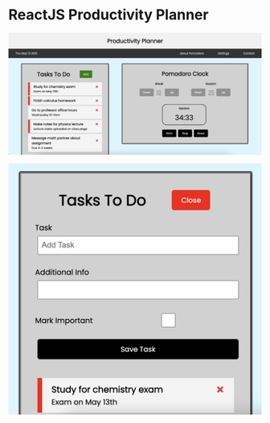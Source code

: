 # ReactJS Productivity Planner

![alt text](https://github.com/JesseFrancispillai/react-productivity-planner/blob/master/ScreenshotMainPage.png?raw=true)

![alt text](https://github.com/JesseFrancispillai/react-productivity-planner/blob/master/ScreenshotTaskForm.png?raw=true)
